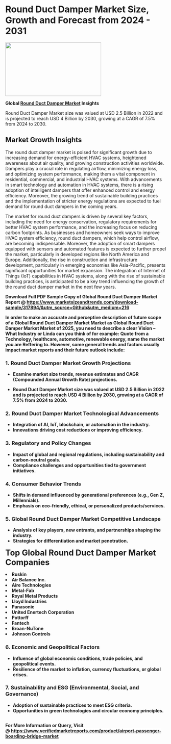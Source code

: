 <H1>Round Duct Damper Market Size, Growth and Forecast from 2024 - 2031</H1><img class="aligncenter size-medium wp-image-584254" src="https://thirdeyenews.in/wp-content/uploads/2024/09/Global-Market-Research-300x168.jpeg" alt="" width="300" height="168" /><p><strong>Global&nbsp;<a href="https://www.marketsizeandtrends.com/download-sample/317894/&amp;utm_source=Github&utm_medium=216">Round Duct Damper Market</a> Insights</strong></p><p>Round Duct Damper Market size was valued at USD 2.5 Billion in 2022 and is projected to reach USD 4 Billion by 2030, growing at a CAGR of 7.5% from 2024 to 2030.</p><p><h2>Market Growth Insights</h2> <p>The round duct damper market is poised for significant growth due to increasing demand for energy-efficient HVAC systems, heightened awareness about air quality, and growing construction activities worldwide. Dampers play a crucial role in regulating airflow, minimizing energy loss, and optimizing system performance, making them a vital component in residential, commercial, and industrial HVAC systems. With advancements in smart technology and automation in HVAC systems, there is a rising adoption of intelligent dampers that offer enhanced control and energy efficiency. Moreover, the growing trend of sustainable building practices and the implementation of stricter energy regulations are expected to fuel demand for round duct dampers in the coming years.</p> <p><strong></strong></p> <p>The market for round duct dampers is driven by several key factors, including the need for energy conservation, regulatory requirements for better HVAC system performance, and the increasing focus on reducing carbon footprints. As businesses and homeowners seek ways to improve HVAC system efficiency, round duct dampers, which help control airflow, are becoming indispensable. Moreover, the adoption of smart dampers equipped with sensors and automated features is expected to further propel the market, particularly in developed regions like North America and Europe. Additionally, the rise in construction and infrastructure development, particularly in emerging economies like Asia-Pacific, presents significant opportunities for market expansion. The integration of Internet of Things (IoT) capabilities in HVAC systems, along with the rise of sustainable building practices, is anticipated to be a key trend influencing the growth of the round duct damper market in the next few years.</p> <p><strong></p><p><span class=""><strong>Download Full PDF Sample Copy of Global Round Duct Damper Market Report</strong> @ <a href="https://www.marketsizeandtrends.com/download-sample/317894/&amp;utm_source=Github&utm_medium=216" target="_blank">https://www.marketsizeandtrends.com/download-sample/317894/&amp;utm_source=Github&utm_medium=216</a></span></p><p>In order to make an accurate and perceptive description of future scope of a Global&nbsp;Round Duct Damper Market Market as Global&nbsp;Round Duct Damper Market Market of 2025, you need to describe a clear Vision &ndash; What Industry or Linda can you think of for example: Quote from a Technology, healthcare, automotive, renewable energy, name the market you are Reffering to. However, some general trends and factors usually impact market reports and their future outlook include:</p><h3>1.&nbsp;<strong>Round Duct Damper Market Growth Projections</strong></h3><ul><li>Examine market size trends, revenue estimates and CAGR (Compounded Annual Growth Rate) projections.</li><li><p>Round Duct Damper Market size was valued at USD 2.5 Billion in 2022 and is projected to reach USD 4 Billion by 2030, growing at a CAGR of 7.5% from 2024 to 2030.</p></li></ul><h3>2.&nbsp;<strong>Round Duct Damper Market Technological Advancements</strong></h3><ul><li>Integration of AI, IoT, blockchain, or automation in the industry.</li><li>Innovations driving cost reductions or improving efficiency.</li></ul><h3>3.&nbsp;<strong>Regulatory and Policy Changes</strong></h3><ul><li>Impact of global and regional regulations, including sustainability and carbon-neutral goals.</li><li>Compliance challenges and opportunities tied to government initiatives.</li></ul><h3>4.&nbsp;<strong>Consumer Behavior Trends</strong></h3><ul><li>Shifts in demand influenced by generational preferences (e.g., Gen Z, Millennials).</li><li>Emphasis on eco-friendly, ethical, or personalized products/services.</li></ul><h3>5.&nbsp;<strong>Global Round Duct Damper Market Competitive Landscape</strong></h3><ul><li>Analysis of key players, new entrants, and partnerships shaping the industry.</li><li>Strategies for differentiation and market penetration.</li></ul><p data-pm-slice="1 1 []"><span style="color: inherit; font-family: inherit; font-size: 25px;">Top Global Round Duct Damper Market Companies</span></p><div class="" data-test-id=""><p><li>Ruskin</li><li> Air Balance Inc.</li><li> Aire Technologies</li><li> Metal-Fab</li><li> Royal Metal Products</li><li> Lloyd Industries</li><li> Panasonic</li><li> United Enertech Corporation</li><li> Pottorff</li><li> Fantech</li><li> Broan-NuTone</li><li> Johnson Controls</li></p></div><h3>6.&nbsp;<strong>Economic and Geopolitical Factors</strong></h3><ul><li>Influence of global economic conditions, trade policies, and geopolitical events.</li><li>Resilience of the market to inflation, currency fluctuations, or global crises.</li></ul><h3>7.&nbsp;<strong>Sustainability and ESG (Environmental, Social, and Governance)</strong></h3><ul><li>Adoption of sustainable practices to meet ESG criteria.</li><li>Opportunities in green technologies and circular economy principles.</li></ul><h2><strong style="font-size: 14px;">For More Information or Query, Visit @&nbsp;</strong><a style="background-color: #ffffff; font-size: 14px;" href="https://www.marketsizeandtrends.com/report/round-duct-damper-market/" target="_blank">https://www.verifiedmarketreports.com/product/airport-passenger-boarding-bridge-market</a></h2>
